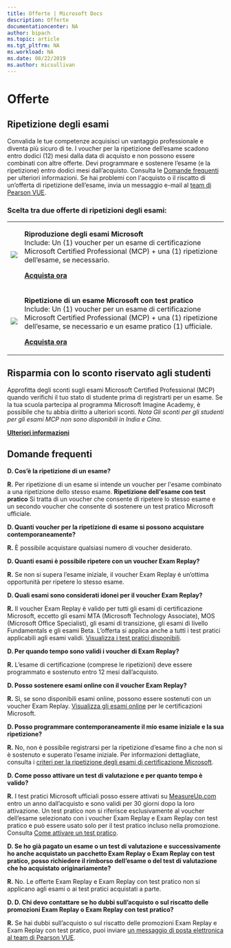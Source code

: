 ```yaml
---
title: Offerte | Microsoft Docs
description: Offerte 
documentationcenter: NA 
author: bipach
ms.topic: article
ms.tgt_pltfrm: NA
ms.workload: NA
ms.date: 08/22/2019
ms.author: micsullivan
---
```

# Offerte

## Ripetizione degli esami

Convalida le tue competenze acquisisci un vantaggio professionale e diventa più sicuro di te. I voucher per la ripetizione dell’esame scadono entro dodici (12) mesi dalla data di acquisto e non possono essere combinati con altre offerte. Devi programmare e sostenere l’esame (e la ripetizione) entro dodici mesi dall’acquisto. Consulta le [Domande frequenti](#frequently-asked-questions) per ulteriori informazioni. Se hai problemi con l'acquisto o il riscatto di un’offerta di ripetizione dell’esame, invia un messaggio e-mail al [team di Pearson VUE](mailto:mindhub@pearson.com).

### Scelta tra due offerte di ripetizioni degli esami:

<div>
    <table border="0">
        <tr>
            <td>
                <img src="images/exam-replay-thumbnail.png">
            </td>
            <td>                
                <p><strong>Riproduzione degli esami Microsoft</strong><br/>Include: Un (1) voucher per un esame di certificazione Microsoft Certified Professional (MCP) + una (1) ripetizione dell’esame, se necessario.</p>
                <p><a href="https://us.mindhub.com/p/Microsoft-Exam-Replay?utm_source=msftmarketing&utm_medium=msft_offers&utm_campaign=ExamReplayFY20&utm_term=ERFY20&utm_content=weblink3"><strong>Acquista ora</strong></a></p>
            </td>
        </tr>
        <tr>
            <td>
                <img src="images/exam-replay-with-practice-test-thumbnail.png">
            </td>
            <td>
               <p><strong>Ripetizione di un esame Microsoft con test pratico</strong><br/>Include: Un (1) voucher per un esame di certificazione Microsoft Certified Professional (MCP) + una (1) ripetizione dell’esame, se necessario e un esame pratico (1) ufficiale.</p>
               <p><a href="https://us.mindhub.com/p/Microsoft-Exam-Replay-PT?utm_source=msftmarketing&utm_medium=msft_offers&utm_campaign=ExamReplayFY20&utm_term=ERFY20&utm_content=weblink"><strong>Acquista ora</strong></a></p>
            </td>
        </tr>
    </table>
</div>


## Risparmia con lo sconto riservato agli studenti

Approfitta degli sconti sugli esami Microsoft Certified Professional (MCP) quando verifichi il tuo stato di studente prima di registrarti per un esame. Se la tua scuola partecipa al programma Microsoft Imagine Academy, è possibile che tu abbia diritto a ulteriori sconti. *Nota Gli sconti per gli studenti per gli esami MCP non sono disponibili in India e Cina.*

[**Ulteriori informazioni**](/learn/certifications/certification-exam-policies)

## <a name="frequently-ask-questions"></a> Domande frequenti

**D. Cos’è la ripetizione di un esame?**

**R.** Per ripetizione di un esame si intende un voucher per l'esame combinato a una ripetizione dello stesso esame. **Ripetizione dell'esame con test pratico** Si tratta di un voucher che consente di ripetere lo stesso esame e un secondo voucher che consente di sostenere un test pratico Microsoft ufficiale.

**D. Quanti voucher per la ripetizione di esame si possono acquistare contemporaneamente?**

**R.** È possibile acquistare qualsiasi numero di voucher desiderato.

**D. Quanti esami è possibile ripetere con un voucher Exam Replay?**

**R.** Se non si supera l’esame iniziale, il voucher Exam Replay è un’ottima opportunità per ripetere lo stesso esame.

**D. Quali esami sono considerati idonei per il voucher Exam Replay?**

**R.** Il voucher Exam Replay è valido per tutti gli esami di certificazione Microsoft, eccetto gli esami MTA (Microsoft Technology Associate), MOS (Microsoft Office Specialist), gli esami di transizione, gli esami di livello Fundamentals e gli esami Beta. L’offerta si applica anche a tutti i test pratici applicabili agli esami validi. [Visualizza i test pratici disponibili](https://us.mindhub.com/microsoft-practice-tests).

**D. Per quando tempo sono validi i voucher di Exam Replay?**

**R.** L’esame di certificazione (comprese le ripetizioni) deve essere programmato e sostenuto entro 12 mesi dall’acquisto.

**D. Posso sostenere esami online con il voucher Exam Replay?**

**R.** Sì, se sono disponibili esami online, possono essere sostenuti con un voucher Exam Replay. [Visualizza gli esami online](https://www.microsoft.com/it-it/learning/online-proctored-exams.aspx) per le certificazioni Microsoft.

**D. Posso programmare contemporaneamente il mio esame iniziale e la sua ripetizione?**

**R.** No, non è possibile registrarsi per la ripetizione d’esame fino a che non si è sostenuto e superato l’esame iniziale. Per informazioni dettagliate, consulta i [criteri per la ripetizione degli esami di certificazione Microsoft](https://www.microsoft.com/it-it/learning/certification-exam-policies.aspx).

**D. Come posso attivare un test di valutazione e per quanto tempo è valido?**

**R.** I test pratici Microsoft ufficiali posso essere attivati su [MeasureUp.com](https://www.measureup.com/) entro un anno dall’acquisto e sono validi per 30 giorni dopo la loro attivazione. Un test pratico non si riferisce esclusivamente al voucher dell’esame selezionato con i voucher Exam Replay e Exam Replay con test pratico e può essere usato solo per il test pratico incluso nella promozione. Consulta [Come attivare un test pratico](https://home.pearsonvue.com/microsoft/practicetests).

**D. Se ho già pagato un esame o un test di valutazione e successivamente ho anche acquistato un pacchetto Exam Replay o Exam Replay con test pratico, posso richiedere il rimborso dell’esame o del test di valutazione che ho acquistato originariamente?**

**R.** No. Le offerte Exam Replay e Exam Replay con test pratico non si applicano agli esami o ai test pratici acquistati a parte.

**D. D. Chi devo contattare se ho dubbi sull’acquisto o sul riscatto delle promozioni Exam Replay o Exam Replay con test pratico?**

**R.** Se hai dubbi sull’acquisto o sul riscatto delle promozioni Exam Replay e Exam Replay con test pratico, puoi inviare [un messaggio di posta elettronica al team di Pearson VUE](mailto:mindhub@pearson.com).




